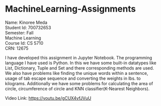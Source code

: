 # MachineLearning-Assignments
Name: Kinoree Meda  
Student Id: 700732653  
Semester: Fall  
Machine Learning  
Course Id: CS 5710  
CRN: 12675  

I have developed this assignment in Jupyter Notebook. The programming language I have used is Python. In this we have some built-in datatypes like List, Dictionary, Tuple and Set and there corresponding methods are used. We also have problems like finding the unique words within a sentence, usage of tab escape sequence and converting the weights in lbs. to kilograms. Additionally we have some problems for calculating the area of circle, circumference of circle and KNN classifier(K-Nearest Neighbors).

Video Link: https://youtu.be/gCUX4vfJVuU
